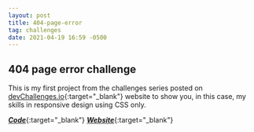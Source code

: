 ```yaml
---
layout: post
title: 404-page-error
tag: challenges
date: 2021-04-19 16:59 -0500
---
```


## 404 page error challenge

This is my first project from the challenges series posted on [devChallenges.io](https://devchallenges.io){:target="\_blank"} website to show you, in this case, my skills in responsive design using CSS only.

[**_Code_**][github code]{:target="\_blank"}
[**_Website_**][github pages]{:target="\_blank"}

[github code]: https://github.com/sachicorrea/404Challenge
[github pages]: https://sachicorrea.github.io/404Challenge/

